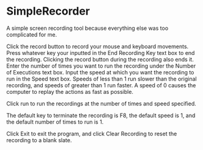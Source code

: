 # SimpleRecorder
A simple screen recording tool because everything else was too complicated for me.  

Click the record button to record your mouse and keyboard movements. Press whatever key your inputted in the End Recording Key text box to end the recording. Clicking the record button during the recording also ends it. Enter the number of times you want to run the recording under the Number of Executions text box. Input the speed at which you want the recording to run in the Speed text box. Speeds of less than 1 run slower than the original recording, and speeds of greater than 1 run faster. A speed of 0 causes the computer to replay the actions as fast as possible.

Click run to run the recordings at the number of times and speed specified.  

The default key to terminate the recording is F8, the default speed is 1, and the default number of times to run is 1.

Click Exit to exit the program, and click Clear Recording to reset the recording to a blank slate.